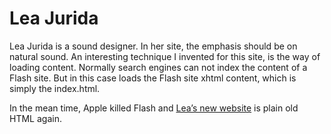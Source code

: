 <!--
  id: 2250
  slug: lea-jurida
  type: fortpolio
  excerpt: <p>Flash website for sound designer Lea Jurida.</p>
  categories: frontend, Flash, illustration, graphic design, interaction design, backend
  tags: HTML, XML, graphic design, Actionscript, Flash, illustration, video, interaction design, concept
  clients: Lea Jurida
  collaboration: 
  prizes: 
  thumbnail: jurida.jpg
  image: jurida.jpg
  images: jurida.jpg
  inCv: false
  inPortfolio: false
  dateFrom: 2010-09-11
  dateTo: 2010-10-11
-->

# Lea Jurida

<p>Lea Jurida is a sound designer. In her site, the emphasis should be on natural sound. An interesting technique I invented for this site, is the way of loading content. Normally search engines can not index the content of a Flash site. But in this case loads the Flash site xhtml content, which is simply the index.html.</p>
<p>In the mean time, Apple killed Flash and <a href="http://www.jurida.com/">Lea&#8217;s new website</a> is plain old HTML again.</p>